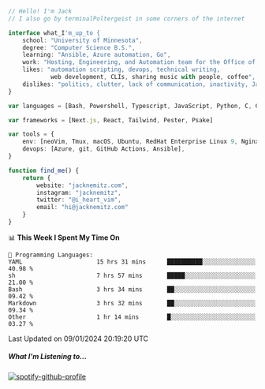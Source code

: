 ```typescript
// Hello! I'm Jack
// I also go by terminalPoltergeist in some corners of the internet

interface what_I'm_up_to {
    school: "University of Minnesota",
    degree: "Computer Science B.S.",
    learning: "Ansible, Azure automation, Go",
    work: "Hosting, Engineering, and Automation team for the Office of Information Technology at UMN",
    likes: "automation scripting, devops, technical writing,
            web development, CLIs, sharing music with people, coffee",
    dislikes: "politics, clutter, lack of communication, inactivity, Java",
}

var languages = [Bash, Powershell, Typescript, JavaScript, Python, C, C++]

var frameworks = [Next.js, React, Tailwind, Pester, Psake]

var tools = {
    env: [neoVim, Tmux, macOS, Ubuntu, RedHat Enterprise Linux 9, Nginx, DigitalOcean, Cloudflare],
    devops: [Azure, git, GitHub Actions, Ansible],
}

function find_me() {
    return {
        website: "jacknemitz.com",
        instagram: "jacknemitz",
        twitter: "@i_heart_vim",
        email: "hi@jacknemitz.com"
    }
}
```

<!--START_SECTION:waka-->
📊 **This Week I Spent My Time On** 

```text
💬 Programming Languages: 
YAML                     15 hrs 31 mins      ██████████░░░░░░░░░░░░░░░   40.98 % 
sh                       7 hrs 57 mins       █████░░░░░░░░░░░░░░░░░░░░   21.00 % 
Bash                     3 hrs 34 mins       ██░░░░░░░░░░░░░░░░░░░░░░░   09.42 % 
Markdown                 3 hrs 32 mins       ██░░░░░░░░░░░░░░░░░░░░░░░   09.34 % 
Other                    1 hr 14 mins        █░░░░░░░░░░░░░░░░░░░░░░░░   03.27 % 
```


 Last Updated on 09/01/2024 20:19:20 UTC
<!--END_SECTION:waka-->

##### What I'm Listening to...

[![spotify-github-profile](https://spotify-github-profile.vercel.app/api/view?uid=jack.nemitz&cover_image=true&show_offline=true&bar_color=53b14f&bar_color_cover=false&background_color=121212FF)](https://spotify-github-profile.vercel.app/api/view?uid=jack.nemitz&redirect=true)

